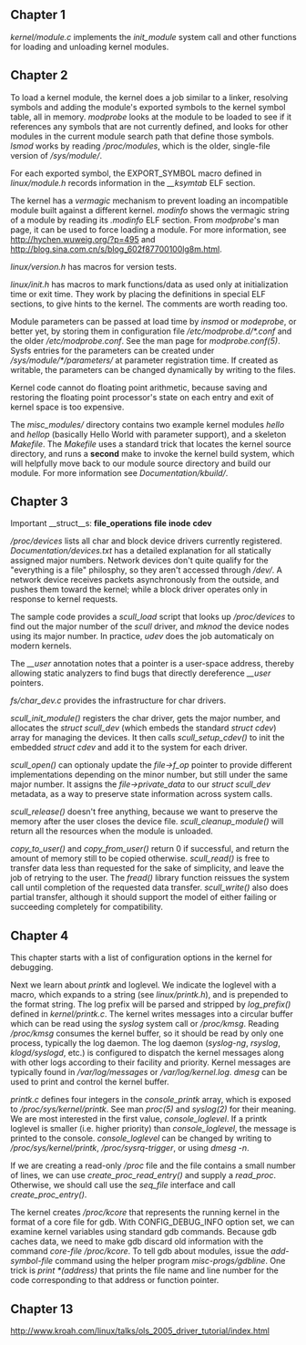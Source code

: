 Chapter 1
---------

_kernel/module.c_ implements the _init_module_ system call and other functions for loading and unloading kernel modules.

Chapter 2
---------

To load a kernel module, the kernel does a job similar to a linker, resolving symbols and adding the module's exported symbols to the kernel symbol table, all in memory. _modprobe_ looks at the module to be loaded to see if it references any symbols that are not currently defined, and looks for other modules in the current module search path that define those symbols. _lsmod_ works by reading _/proc/modules_, which is the older, single-file version of _/sys/module/_.

For each exported symbol, the EXPORT\_SYMBOL macro defined in _linux/module.h_ records information in the *__ksymtab* ELF section.

The kernel has a _vermagic_ mechanism to prevent loading an incompatible module built against a different kernel. _modinfo_ shows the vermagic string of a module by reading its _.modinfo_ ELF section. From _modprobe_'s man page, it can be used to force loading a module. For more information, see http://hychen.wuweig.org/?p=495 and http://blog.sina.com.cn/s/blog_602f87700100lg8m.html.

_linux/version.h_ has macros for version tests.

_linux/init.h_ has macros to mark functions/data as used only at initialization time or exit time. They work by placing the definitions in special ELF sections, to give hints to the kernel. The comments are worth reading too.

Module parameters can be passed at load time by _insmod_ or _modeprobe_, or better yet, by storing them in configuration file _/etc/modprobe.d/*.conf_ and the older _/etc/modprobe.conf_. See the man page for _modprobe.conf(5)_. Sysfs entries for the parameters can be created under _/sys/module/*/parameters/_ at parameter registration time. If created as writable, the parameters can be changed dynamically by writing to the files.

Kernel code cannot do floating point arithmetic, because saving and restoring the floating point processor's state on each entry and exit of kernel space is too expensive.

The _misc_modules/_ directory contains two example kernel modules _hello_ and _hellop_ (basically Hello World with parameter support), and a skeleton _Makefile_. The _Makefile_ uses a standard trick that locates the kernel source directory, and runs a __second__ make to invoke the kernel build system, which will helpfully move back to our module source directory and build our module. For more information see _Documentation/kbuild/_.

Chapter 3
---------

Important __struct__s: __file_operations__ __file__ __inode__ __cdev__

_/proc/devices_ lists all char and block device drivers currently registered. _Documentation/devices.txt_ has a detailed explanation for all statically assigned major numbers. Network devices don't quite qualify for the "everything is a file" philosphy, so they aren't accessed through _/dev/_. A network device receives packets asynchronously from the outside, and pushes them toward the kernel; while a block driver operates only in response to kernel requests.

The sample code provides a *scull_load* script that looks up _/proc/devices_ to find out the major number of the _scull_ driver, and _mknod_ the device nodes using its major number. In practice, _udev_ does the job automaticaly on modern kernels.

The *\__user* annotation notes that a pointer is a user-space address, thereby allowing static analyzers to find bugs that directly dereference *\__user* pointers.

*fs/char_dev.c* provides the infrastructure for char drivers.

*scull_init_module()* registers the char driver, gets the major number, and allocates the *struct scull_dev* (which embeds the standard *struct cdev*) array for managing the devices. It then calls *scull_setup_cdev()* to init the embedded *struct cdev* and add it to the system for each driver.

*scull_open()* can optionaly update the *file->f_op* pointer to provide different implementations depending on the minor number, but still under the same major number. It assigns the *file->private_data* to our *struct scull_dev* metadata, as a way to preserve state information across system calls.

*scull_release()* doesn't free anything, because we want to preserve the memory after the user closes the device file. *scull_cleanup_module()* will return all the resources when the module is unloaded.

*copy_to_user()* and *copy_from_user()* return 0 if successful, and return the amount of memory still to be copied otherwise. *scull_read()* is free to transfer data less than requested for the sake of simplicity, and leave the job of retrying to the user. The *fread()* library function reissues the system call until completion of the requested data transfer. *scull_write()* also does partial transfer, although it should support the model of either failing or succeeding completely for compatibility.

Chapter 4
---------

This chapter starts with a list of configuration options in the kernel for debugging.

Next we learn about _printk_ and loglevel. We indicate the loglevel with a macro, which expands to a string (see _linux/printk.h_), and is prepended to the format string. The log prefix will be parsed and stripped by *log_prefix()* defined in _kernel/printk.c_. The kernel writes messages into a circular buffer which can be read using the _syslog_ system call or _/proc/kmsg_. Reading _/proc/kmsg_ consumes the kernel buffer, so it should be read by only one process, typically the log daemon. The log daemon (_syslog-ng_, _rsyslog_, _klogd/syslogd_, etc.) is configured to dispatch the kernel messages along with other logs according to their facility and priority. Kernel messages are typically found in _/var/log/messages_ or _/var/log/kernel.log_. _dmesg_ can be used to print and control the kernel buffer.

_printk.c_ defines four integers in the *console_printk* array, which is exposed to _/proc/sys/kernel/printk_. See man _proc(5)_ and _syslog(2)_ for their meaning. We are most interested in the first value, *console_loglevel*. If a printk loglevel is smaller (i.e. higher priority) than *console_loglevel*, the message is printed to the console. *console_loglevel* can be changed by writing to _/proc/sys/kernel/printk_, _/proc/sysrq-trigger_, or using _dmesg -n_.

If we are creating a read-only _/proc_ file and the file contains a small number of lines, we can use *create_proc_read_entry()* and supply a *read_proc*. Otherwise, we should call use the *seq_file* interface and call *create_proc_entry()*.

The kernel creates _/proc/kcore_ that represents the running kernel in the format of a core file for gdb. With CONFIG\_DEBUG\_INFO option set, we can examine kernel variables using standard gdb commands. Because gdb caches data, we need to make gdb discard old information with the command *core-file /proc/kcore*. To tell gdb about modules, issue the *add-symbol-file* command using the helper program *misc-progs/gdbline*. One trick is _print *(address)_ that prints the file name and line number for the code corresponding to that address or function pointer.

Chapter 13
---------

http://www.kroah.com/linux/talks/ols_2005_driver_tutorial/index.html
